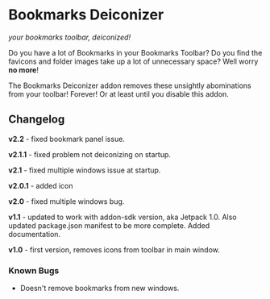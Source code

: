 # Bookmarks Deiconizer #
*your bookmarks toolbar, deiconized!*

Do you have a lot of Bookmarks in your Bookmarks Toolbar? Do you find the favicons and folder images take up a lot of unnecessary space? Well worry **no more**!

The Bookmarks Deiconizer addon removes these unsightly abominations from your toolbar! Forever! Or at least until you disable this addon.

## Changelog ##

**v2.2** - fixed bookmark panel issue.

**v2.1.1** - fixed problem not deiconizing on startup.

**v2.1** - fixed multiple windows issue at startup.

**v2.0.1** - added icon

**v2.0** - fixed multiple windows bug.

**v1.1** - updated to work with addon-sdk version, aka Jetpack 1.0. Also updated package.json manifest to be more complete. Added documentation.

**v1.0** - first version, removes icons from toolbar in main window.

### Known Bugs

*  Doesn't remove bookmarks from new windows.

